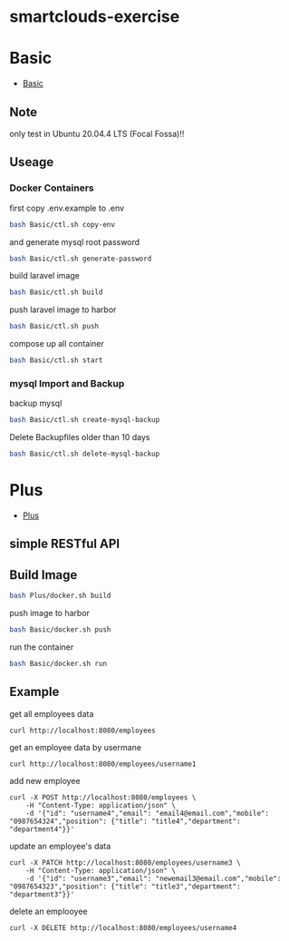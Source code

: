 smartclouds-exercise
===
# Basic
- [Basic](Basic)

## Note
only test in Ubuntu 20.04.4 LTS (Focal Fossa)!!

## Useage

### Docker Containers
first copy .env.example to .env
```bash
bash Basic/ctl.sh copy-env
```

and generate mysql root password
```bash
bash Basic/ctl.sh generate-password
```

build laravel image
```bash
bash Basic/ctl.sh build
```

push laravel image to harbor
```bash
bash Basic/ctl.sh push
```

compose up all container
```bash
bash Basic/ctl.sh start
```

### mysql Import and Backup
backup mysql
```bash
bash Basic/ctl.sh create-mysql-backup
```

Delete Backupfiles older than 10 days
```bash
bash Basic/ctl.sh delete-mysql-backup
```

# Plus
- [Plus](Plus)

## simple RESTful API

## Build Image
```bash
bash Plus/docker.sh build
```

push image to harbor
```bash
bash Basic/docker.sh push
```

run the container
```bash
bash Basic/docker.sh run
```
## Example
get all employees data
```
curl http://localhost:8080/employees
```

get an employee data by usermane
```
curl http://localhost:8080/employees/username1
```

add new employee
```
curl -X POST http://localhost:8080/employees \
    -H "Content-Type: application/json" \
    -d '{"id": "username4","email": "email4@email.com","mobile": "0987654324","position": {"title": "title4","department": "department4"}}'
```

update an employee's data
```
curl -X PATCH http://localhost:8080/employees/username3 \
    -H "Content-Type: application/json" \
    -d '{"id": "username3","email": "newemail3@email.com","mobile": "0987654323","position": {"title": "title3","department": "department3"}}'
```

delete an emplooyee
```
curl -X DELETE http://localhost:8080/employees/username4
```

